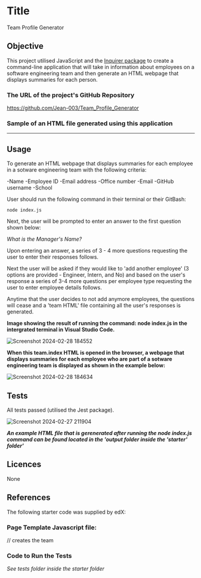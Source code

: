 # Title 

Team Profile Generator

## Objective 

This project utilised JavaScript and the [Inquirer package](https://www.npmjs.com/package/inquirer) to create a command-line application that will take in information about employees on a software engineering team and then generate an HTML webpage that displays summaries for each person.

### The URL of the project's GitHub Repository

https://github.com/Jean-003/Team_Profile_Generator 


### Sample of an HTML file generated using this application

*******************

## Usage

To generate an HTML webpage that displays summaries for each employee in a sotware engineering team with the following criteria:

-Name
-Employee ID
-Email address
-Office number
-Email
-GitHub username
-School


User should run the following command in their terminal or their GitBash:

```
node index.js

```

Next, the user will be prompted to enter an answer to the first question shown below:

_What is the Manager's Name?_

Upon entering an answer, a series of 3 - 4 more questions requesting the user to enter their responses follows.

Next the user will be asked if they would like to 'add another employee' (3 options are provided - Engineer, Intern, and No) and based on the user's response a series of 3-4 more questions per employee type requesting the user to enter employee details follows.

Anytime that the user decides to not add anymore employees, the questions will cease and a 'team HTML' file containing all the user's responses is generated. 


**Image showing the result of running the command: node index.js in the intergrated terminal in Visual Studio Code.**



![Screenshot 2024-02-28 184552](https://github.com/Jean-003/Team_Profile_Generator/assets/152238337/242998a0-60e0-40c6-a9e3-c7f0aefc858e)









**When this team.index HTML is opened in the browser, a webpage that displays summaries for each employee who are part of a sotware engineering team is displayed as shown in the example below:**







![Screenshot 2024-02-28 184634](https://github.com/Jean-003/Team_Profile_Generator/assets/152238337/91b02715-5bce-4f25-88e6-deb35e359832)




## Tests

All tests passed (utilised the Jest package).



![Screenshot 2024-02-27 211904](https://github.com/Jean-003/Team_Profile_Generator/assets/152238337/e1ee7161-d5f4-4745-9d7d-58aff9387735)




**_An example HTML file that is gerenerated after running the node index.js command can be found located in the 'output folder inside the 'starter' folder'_**


## Licences 

 None

## References 

The following starter code was supplied by edX:

### Page Template Javascript file:

// creates the team
<!-- const generateTeam = team => {

    // creates the manager html
    const generateManager = manager => {
        return `
        <div class="card employee-card">
        <div class="card-header">
            <h2 class="card-title">${manager.getName()}</h2>
            <h3 class="card-title"><i class="fas fa-mug-hot mr-2"></i>${manager.getRole()}</h3>
        </div>
        <div class="card-body">
            <ul class="list-group">
                <li class="list-group-item">ID: ${manager.getId()}</li>
                <li class="list-group-item">Email: <a href="mailto:${manager.getEmail()}">${manager.getEmail()}</a></li>
                <li class="list-group-item">Office number: ${manager.getOfficeNumber()}</li>
            </ul>
        </div>
    </div>
        `;
    };

    // creates the html for engineers
    const generateEngineer = engineer => {
        return `
        <div class="card employee-card">
    <div class="card-header">
        <h2 class="card-title">${engineer.getName()}</h2>
        <h3 class="card-title"><i class="fas fa-glasses mr-2"></i>${engineer.getRole()}</h3>
    </div>
    <div class="card-body">
        <ul class="list-group">
            <li class="list-group-item">ID: ${engineer.getId()}</li>
            <li class="list-group-item">Email: <a href="mailto:${engineer.getEmail()}">${engineer.getEmail()}</a></li>
            <li class="list-group-item">GitHub: <a href="https://github.com/${engineer.getGithub()}" target="_blank" rel="noopener noreferrer">${engineer.getGithub()}</a></li>
        </ul>
    </div>
</div>
        `;
    };

    // creates the html for interns
    const generateIntern = intern => {
        return `
        <div class="card employee-card">
    <div class="card-header">
        <h2 class="card-title">${intern.getName()}</h2>
        <h3 class="card-title"><i class="fas fa-user-graduate mr-2"></i>${intern.getRole()}</h3>
    </div>
    <div class="card-body">
        <ul class="list-group">
            <li class="list-group-item">ID: ${intern.getId()}</li>
            <li class="list-group-item">Email: <a href="mailto:${intern.getEmail()}">${intern.getEmail()}</a></li>
            <li class="list-group-item">School: ${intern.getSchool()}</li>
        </ul>
    </div>
</div>
        `;
    };

    const html = [];

    html.push(team
        .filter(employee => employee.getRole() === "Manager")
        .map(manager => generateManager(manager))
    );
    html.push(team
        .filter(employee => employee.getRole() === "Engineer")
        .map(engineer => generateEngineer(engineer))
        .join("")
    );
    html.push(team
        .filter(employee => employee.getRole() === "Intern")
        .map(intern => generateIntern(intern))
        .join("")
    );

    return html.join("");

}

// exports function to generate entire page
module.exports = team => {

    return `
    <!DOCTYPE html>
<html lang="en">

<head>
    <meta charset="UTF-8" />
    <meta name="viewport" content="width=device-width, initial-scale=1.0" />
    <meta http-equiv="X-UA-Compatible" content="ie=edge" />
    <title>My Team</title>
    <link rel="stylesheet" href="https://stackpath.bootstrapcdn.com/bootstrap/4.3.1/css/bootstrap.min.css"
        integrity="sha384-ggOyR0iXCbMQv3Xipma34MD+dH/1fQ784/j6cY/iJTQUOhcWr7x9JvoRxT2MZw1T" crossorigin="anonymous">
    <link rel="stylesheet" href="style.css">
    <script src="https://kit.fontawesome.com/c502137733.js"></script>
</head>

<body>
    <div class="container-fluid">
        <div class="row">
            <div class="col-12 jumbotron mb-3 team-heading">
                <h1 class="text-center">My Team</h1>
            </div>
        </div>
    </div>
    <div class="container">
        <div class="row">
            <div class="team-area col-12 d-flex justify-content-center">
                ${generateTeam(team)}
            </div>
        </div>
    </div>
</body>
</html>
    `;
};


 -->

 ### Code to Run the Tests

 _See tests folder inside the starter folder_
